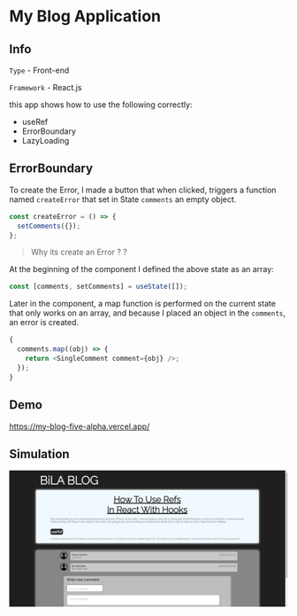 # My Blog Application

## Info

`Type` - Front-end

`Framework` - React.js

this app shows how to use the following correctly:

- useRef
- ErrorBoundary
- LazyLoading

## ErrorBoundary

To create the Error, I made a button that when clicked, triggers a function named `createError` that set in State `comments` an empty object.

```javascript
const createError = () => {
  setComments({});
};
```

> Why its create an Error ? ?

At the beginning of the component I defined the above state as an array:

```javascript
const [comments, setComments] = useState([]);
```

Later in the component, a map function is performed on the current state that only works on an array, and because I placed an object in the `comments`, an error is created.

```javascript
{
  comments.map((obj) => {
    return <SingleComment comment={obj} />;
  });
}
```

## Demo

https://my-blog-five-alpha.vercel.app/

## Simulation

![gif from shareX](GIF.gif)
